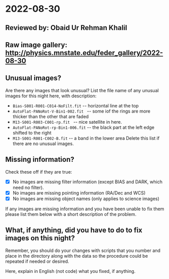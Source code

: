 # 2022-08-30

## Reviewed by:   Obaid Ur Rehman Khalil

## Raw image gallery: http://physics.mnstate.edu/feder_gallery/2022-08-30

## Unusual images?

Are there any images that look unusual? List the file name of any unusual images for this night here, with description:

+ `Bias-S001-R001-C014-NoFilt.fit` -- horizontal line at the top
+ `AutoFlat-PANoRot-V-Bin1-002.fit ` -- some iof the rings are more thicker than the other that are faded
+ `M13-S001-R003-C001-rp.fit ` -- nice satellite in here.
+ `AutoFlat-PANoRot-rp-Bin1-006.fit` -- the black part at the left edge shifted to the right
+ `M13-S001-R001-C002-B.fit` -- a band in the lower area
Delete this list if there are no unusual images.

## Missing information?

Check these off if they are true:

- [x] No images are missing filter information (except BIAS and DARK, which need no filter).
- [x] No images are missing pointing information (RA/Dec and WCS)
- [x] No images are missing object names (only applies to science images)

If any images are missing information and you have been unable to fix them please list
them below with a short description of the problem.

## What, if anything, did you have to do to fix images on this night?

Remember, you should do your changes with scripts that you number and place in the
directory along with the data so the procedure could be repeated if needed or
desired.

Here, explain in English (not code) what you fixed, if anything.
